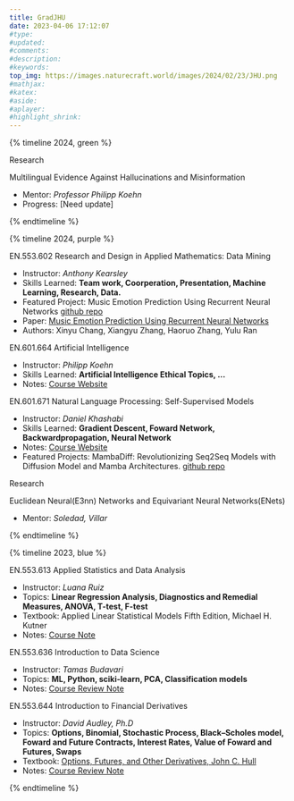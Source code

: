 ```yaml
---
title: GradJHU
date: 2023-04-06 17:12:07
#type:
#updated:
#comments:
#description:
#keywords:
top_img: https://images.naturecraft.world/images/2024/02/23/JHU.png
#mathjax:
#katex:
#aside:
#aplayer:
#highlight_shrink:
---
```

{% timeline 2024, green %}

<!-- timeline SUM -->

Research

Multilingual Evidence Against Hallucinations and Misinformation

- Mentor: *Professor Philipp Koehn*
- Progress: [Need update]

<!-- endtimeline -->

{% endtimeline %}

{% timeline 2024, purple %}

<!-- timeline SPR -->

EN.553.602 Research and Design in Applied Mathematics: Data Mining

- Instructor: *Anthony Kearsley*
- Skills Learned: **Team work, Coorperation, Presentation, Machine Learning, Research, Data.**
- Featured Project: Music Emotion Prediction Using Recurrent Neural Networks
  [github repo](https://github.com/XiyahC/MusicEmotionRec)
- Paper: [Music Emotion Prediction Using Recurrent Neural Networks](https://arxiv.org/abs/2405.06747)
- Authors: Xinyu Chang, Xiangyu Zhang, Haoruo Zhang, Yulu Ran

EN.601.664 Artificial Intelligence

- Instructor: *Philipp Koehn*
- Skills Learned: **Artificial Intelligence Ethical Topics, ...**
- Notes: [Course Website](https://www.cs.jhu.edu/~phi/ai/)

EN.601.671 Natural Language Processing: Self-Supervised Models

- Instructor: *Daniel Khashabi*
- Skills Learned: **Gradient Descent, Foward Network, Backwardpropagation, Neural Network**
- Notes: [Course Website](https://self-supervised.cs.jhu.edu/sp2024/#schedule)
- Featured Projects: MambaDiff: Revolutionizing Seq2Seq Models with Diffusion Model and Mamba Architectures.
  [github repo](https://github.com/XiyahC/MambaDiff)

Research

Euclidean Neural(E3nn) Networks and Equivariant Neural Networks(ENets)

- Mentor: *Soledad, Villar*

<!-- endtimeline -->

{% endtimeline %}

{% timeline 2023, blue %}

<!-- timeline FALL -->

EN.553.613 Applied Statistics and Data Analysis

- Instructor: *Luana Ruiz*
- Topics: **Linear Regression Analysis, Diagnostics and Remedial Measures, ANOVA, T-test, F-test**
- Textbook: Applied Linear Statistical Models Fifth Edition, Michael H. Kutner
- Notes: [Course Note](https://github.com/XiyahC/JHUWorks/tree/master/Git613Stats)

EN.553.636 Introduction to Data Science

- Instructor: *Tamas Budavari*
- Topics: **ML, Python, sciki-learn, PCA, Classification models**
- Notes: [Course Review Note](https://github.com/XiyahC/JHUWorks/tree/master/Git636IntroDS)

EN.553.644 Introduction to Financial Derivatives

- Instructor: *David Audley, Ph.D*
- Topics: **Options, Binomial, Stochastic Process, Black–Scholes model, Foward and Future Contracts, Interest Rates, Value of Foward and Futures, Swaps**
- Textbook: [Options, Futures, and Other Derivatives, John C. Hull](https://github.com/XiyahC/JHUWorks/blob/master/Git644IntroFinD/John%20C.%20Hull%20-%20Options%2C%20Futures%2C%20and%20Other%20Derivatives-Pearson%20(2017).pdf)
- Notes: [Course Review Note](https://github.com/XiyahC/JHUWorks/blob/master/Git644IntroFinD/finderRev.pdf)

<!-- endtimeline -->

{% endtimeline %}
